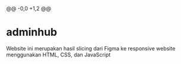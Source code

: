 @@ -0,0 +1,2 @@
# adminhub
Website ini merupakan hasil slicing dari Figma ke responsive website menggunakan HTML, CSS, dan JavaScript